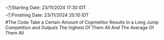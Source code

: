 -🕒Starting Date: 23/11/2024 17:30 IDT<br />
-🕘Finishing Date: 23/11/2024 20:10 IDT<br />
#The Code Take a Certain Amount of Copmetitor Results In a Long Jump Competition and Outputs The highest Of Them All And The Average Of Them All

